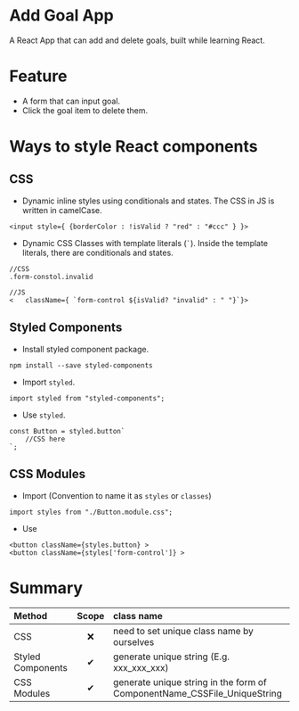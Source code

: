 # Add Goal App

A React App that can add and delete goals, built while learning React.

# Feature

- A form that can input goal.
- Click the goal item to delete them.

# Ways to style React components

## CSS

- Dynamic inline styles using conditionals and states. The CSS in JS is written in camelCase.

```
<input style={ {borderColor : !isValid ? "red" : "#ccc" } }>
```

- Dynamic CSS Classes with template literals (`` ` ``). Inside the template literals, there are conditionals and states.

```
//CSS
.form-constol.invalid
```

```
//JS
<   className={ `form-control ${isValid? "invalid" : " "}`}>
```

## Styled Components

- Install styled component package.

```
npm install --save styled-components
```

- Import `styled`.

```
import styled from "styled-components";
```

- Use `styled`.

```
const Button = styled.button`
    //CSS here
`;
```

## CSS Modules

- Import (Convention to name it as `styles` or `classes`)

```
import styles from "./Button.module.css";
```

- Use

```
<button className={styles.button} >
<button className={styles['form-control']} >
```

# Summary

| Method            | Scope | class name                                                               |
| :---------------- | :---: | :----------------------------------------------------------------------- |
| CSS               |  ❌   | need to set unique class name by ourselves                               |
| Styled Components |   ✔   | generate unique string (E.g. xxx_xxx_xxx)                                |
| CSS Modules       |   ✔   | generate unique string in the form of ComponentName_CSSFile_UniqueString |
